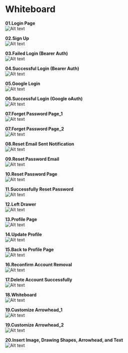 # Whiteboard
**01.Login Page**  
![Alt text](https://imgur.com/nZb4dk8.png "01.login page")  

**02.Sign Up**  
![Alt text](https://imgur.com/FAsgbWy.png "02.sign up")  

**03.Failed Login (Bearer Auth)**  
![Alt text](https://imgur.com/At8LYOH.png "03.failed login (bearer auth)")  

**04.Successful Login (Bearer Auth)**  
![Alt text](https://imgur.com/hG6Jy3a.png "04.successful login (bearer auth)")  

**05.Google Login**  
![Alt text](https://imgur.com/dUJAqjA.png "05.Google login")  

**06.Successful Login (Google oAuth)**  
![Alt text](https://imgur.com/fr1L8dm.png "06.successful login (Google oAuth)")  

**07.Forget Password Page_1**  
![Alt text](https://imgur.com/48TbUUC.png "07.forget password page_1")  

**07.Forget Password Page_2**  
![Alt text](https://imgur.com/9AjFGB3.png "07.forget password page_2")  

**08.Reset Email Sent Notification**  
![Alt text](https://imgur.com/zDhvhYQ.png "08.reset email sent notification")  

**09.Reset Password Email**  
![Alt text](https://imgur.com/70yjyUh.png "09.reset password email")  

**10.Reset Password Page**  
![Alt text](https://imgur.com/s99vo1q.png "10.reset password page")  

**11.Successfully Reset Password**  
![Alt text](https://imgur.com/SVCAUcp.png "11.successfully reset password")  

**12.Left Drawer**  
![Alt text](https://imgur.com/fNUYKCF.png "12.left drawer")

**13.Profile Page**  
![Alt text](https://imgur.com/IwIOUSW.png "13.profile page")  

**14.Update Profile**  
![Alt text](https://imgur.com/LRNjsEL.png "14.update profile")  

**15.Back to Profile Page**  
![Alt text](https://imgur.com/YBUi3FN.png "15.back to profile page")  

**16.Reconfirm Account Removal**  
![Alt text](https://imgur.com/MQsP4ba.png "16.reconfirm account removal")  

**17.Delete Account Successfully**  
![Alt text](https://imgur.com/SJvVZDY.png "17.delete account successfully")  

**18.Whiteboard**  
![Alt text](https://imgur.com/zI2ktEY.png "18.whiteboard")  

**19.Customize Arrowhead_1**  
![Alt text](https://imgur.com/lprRt9U.png "19.customize arrowhead_1")  

**19.Customize Arrowhead_2**  
![Alt text](https://imgur.com/NE5QHyJ.png "19.customize arrowhead_2")  

**20.Insert Image, Drawing Shapes, Arrowhead, and Text**  
![Alt text](https://imgur.com/GAuuHel.png "20.insert image, drawing shapes, arrowhead, and text")  
